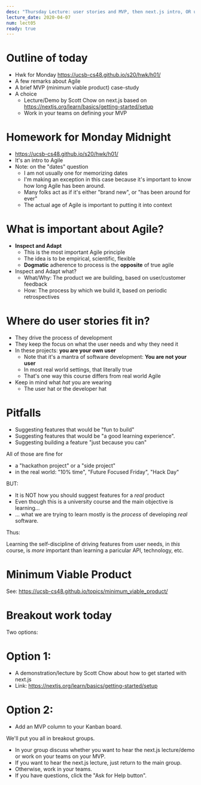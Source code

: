 ```yaml
---
desc: "Thursday Lecture: user stories and MVP, then next.js intro, OR user stories"
lecture_date: 2020-04-07
num: lect05
ready: true
---
```


# Outline of today

* Hwk for Monday <https://ucsb-cs48.github.io/s20/hwk/h01/>
* A few remarks about Agile
* A brief MVP (minimum viable product) case-study
* A choice
  - Lecture/Demo by Scott Chow on next.js based on <https://nextjs.org/learn/basics/getting-started/setup>
  - Work in your teams on defining your MVP

# Homework for Monday Midnight 

* <https://ucsb-cs48.github.io/s20/hwk/h01/>
* It's an intro to Agile
* Note: on the "dates" question 
  - I am not usually one for memorizing dates
  - I'm making an exception in this case because it's important to know how long Agile has been around.
  - Many folks act as if it's either "brand new", or "has been around for ever"
  - The actual age of Agile is important to putting it into context

# What is important about Agile?

* **Inspect and Adapt**
  * This is the most important Agile principle
  * The idea is to be empirical, scientific, flexible
  * **Dogmatic** adherence to process is the **opposite** of true agile
* Inspect and Adapt what?
  * What/Why: The product we are building, based on user/customer feedback
  * How: The process by which we build it, based on periodic retrospectives

# Where do user stories fit in?

* They drive the process of development
* They keep the focus on what the user needs and why they need it
* In these projects: **you are your own user**
  * Note that it's a mantra of software development: **You are not your user**
  * In most real world settings, that literally true
  * That's one way this course differs from real world Agile
* Keep in mind what *hat* you are wearing
  * The user hat or the developer hat

# Pitfalls

* Suggesting features that would be "fun to build" 
* Suggesting features that would be "a good learning experience".
* Suggesting building a feature "just because you can"

All of those are fine for
* a "hackathon project" or a "side project"
* in the real world: "10% time", "Future Focused Friday", "Hack Day"

BUT: 
* It is NOT how you should suggest features for a *real* product
* Even though this is a university course and the main objective is learning...
* ... what we are trying to learn mostly is the *process* of developing *real* software.

Thus:

Learning the self-discipline of driving features from user needs, in *this* course, is *more* important than learning a paricular API, technology, etc.

# Minimum Viable Product

See: <https://ucsb-cs48.github.io/topics/minimum_viable_product/>


# Breakout work today

Two options:

# Option 1:

* A demonstration/lecture by Scott Chow about how to get started with next.js
* Link: <https://nextjs.org/learn/basics/getting-started/setup>

# Option 2:

* Add an MVP column to your Kanban board.

We'll put you all in breakout groups.

* In your group discuss whether you want to hear the next.js lecture/demo or work on your teams on your MVP.
* If you want to hear the next.js lecture, just return to the main group.
* Otherwise, work in your teams.
* If you have questions, click the "Ask for Help button".


